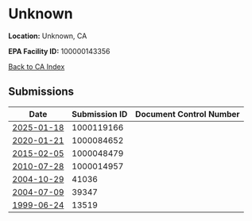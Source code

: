 # Unknown

**Location:** Unknown, CA

**EPA Facility ID:** 100000143356

[Back to CA Index](../../index.md)

## Submissions

| Date | Submission ID | Document Control Number |
|------|--------------|-------------------------|
| [2025-01-18](submissions/1000119166.md) | 1000119166 |  |
| [2020-01-21](submissions/1000084652.md) | 1000084652 |  |
| [2015-02-05](submissions/1000048479.md) | 1000048479 |  |
| [2010-07-28](submissions/1000014957.md) | 1000014957 |  |
| [2004-10-29](submissions/41036.md) | 41036 |  |
| [2004-07-09](submissions/39347.md) | 39347 |  |
| [1999-06-24](submissions/13519.md) | 13519 |  |
